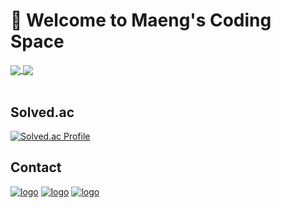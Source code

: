 <h1>👋 Welcome to Maeng's Coding Space </h1>



<a href="https://github.com/symaeng98/github-readme-stats">
  <img align="center" src="https://github-readme-stats.vercel.app/api?username=symaeng98&show_icons=true&theme=tokyonight" />
</a>
<a href="https://github.com/symaeng98/convoychat">
  <img align="center" src="https://github-readme-stats.vercel.app/api/top-langs/?username=symaeng98&layout=compact&theme=tokyonight" />
</a>
<br/>
<br/>

<h2>Solved.ac</h2>

[![Solved.ac Profile](http://mazassumnida.wtf/api/v2/generate_badge?boj=symaeng98)](https://solved.ac/symaeng98/)


<h2> Contact </h2>

[![logo](https://img.shields.io/badge/Blog-맹코기-007396?style=flat)](https://aodtns.tistory.com) [![logo](https://img.shields.io/badge/Instagram-aodtns_-E4405F?style=flat&logo=instagram&logoColor=white)](https://www.instagram.com/aodtns_/) [![logo](https://img.shields.io/badge/Mail-symaeng98@naver.com-D14836?style=flat&logo=gmail&logoColor=white)](mailto:symaeng98@naver.com)

<!---
symaeng98/symaeng98 is a ✨ special ✨ repository because its `README.md` (this file) appears on your GitHub profile.
You can click the Preview link to take a look at your changes.
--->
